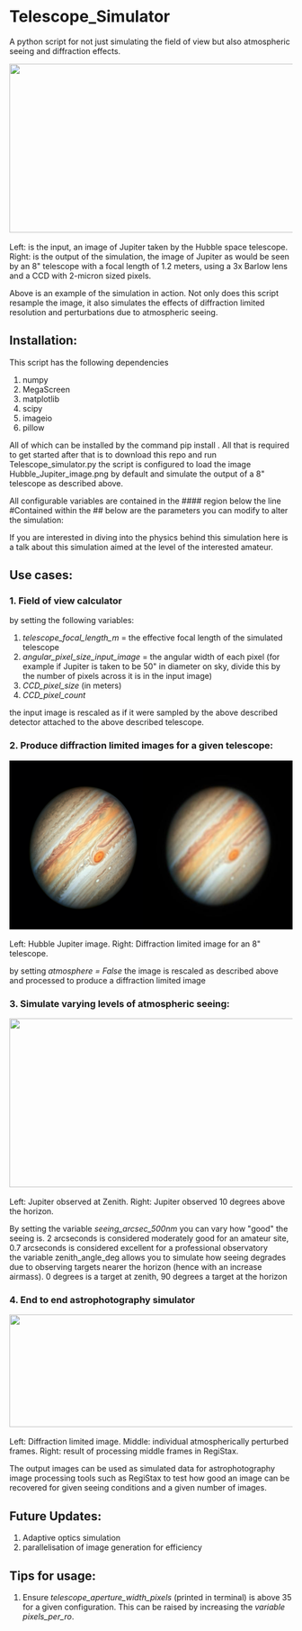 # Telescope_Simulator
 A python script for not just simulating the field of view but also atmospheric seeing and diffraction effects.


<img src="https://github.com/dmortimer101/Telescope_Simulator/blob/master/Images/Jupiter_Hubble_plus_telescope_3.9m_focal_length_2micron_pixels.gif?raw=true" width="600" height="300" />

Left: is the input, an image of Jupiter taken by the Hubble space telescope. Right: is the output of the simulation, the image of Jupiter as would be seen by an 8" telescope with a focal length of 1.2 meters, using a 3x Barlow lens and a CCD with 2-micron sized pixels.

Above is an example of the simulation in action. Not only does this script resample the image, it also simulates the effects of diffraction limited resolution and perturbations due to atmospheric seeing. 

## Installation: 

This script has the following dependencies 

1. numpy
2. MegaScreen
3. matplotlib
4. scipy
5. imageio
6. pillow

All of which can be installed by the command pip install <module name>. All that is required to get started after that is to download this repo and run 
Telescope_simulator.py the script is configured to load the image Hubble_Jupiter_image.png by default and simulate the output of a 8" telescope as described above. 
 
All configurable variables are contained in the #### region below the line #Contained within the ## below are the parameters you can modify to alter the simulation:

 
If you are interested in diving into the physics behind this simulation here is a talk about this simulation aimed at the level of the interested amateur. 

## Use cases: 

### 1. Field of view calculator 

 by setting the following variables:
 
 1. *telescope_focal_length_m* = the effective focal length of the simulated telescope 
 2. *angular_pixel_size_input_image* = the angular width of each pixel (for example if Jupiter is taken to be 50" in diameter on sky, divide this by the number of pixels across it is in the input image) 
 3. *CCD_pixel_size* (in meters) 
 4. *CCD_pixel_count* 
 
the input image is rescaled as if it were sampled by the above described detector attached to the above described telescope.   

 ### 2. Produce diffraction limited images for a given telescope: 

<img src="https://github.com/dmortimer101/Telescope_Simulator/blob/master/Images/Hubble_Jupiter_8_inch_diffraction_limited_Jupiter.png?raw=true" width="600" height="300" />

Left: Hubble Jupiter image. Right: Diffraction limited image for an 8" telescope.

  by setting *atmosphere = False* the image is rescaled as described above and processed to produce a diffraction limited image
  
### 3. Simulate varying levels of atmospheric seeing: 

<img src="https://github.com/dmortimer101/Telescope_Simulator/blob/master/Images/Jupiter_zenith_10_deg_above_horizon.gif?raw=true" width="600" height="300" />

Left: Jupiter observed at Zenith. Right: Jupiter observed 10 degrees above the horizon.

By setting the variable *seeing_arcsec_500nm* you can vary how "good" the seeing is. 2 arcseconds is considered moderately good for an amateur site, 0.7 arcseconds is considered excellent for a professional observatory  
 the variable zenith_angle_deg allows you to simulate how seeing degrades due to observing targets nearer the horizon (hence with an increase airmass). 0 degrees is a target at zenith, 90 degrees a target at the horizon   


### 4. End to end astrophotography simulator 
<img src="https://github.com/dmortimer101/Telescope_Simulator/blob/master/Images/diffraction_limited_Jupiter_atm_perturbed_Jupiter_RegiStax_Jupiter.gif?raw=true" width="600" height="200" />
 
 Left: Diffraction limited image. Middle: individual atmospherically perturbed frames. Right: result of processing middle frames in RegiStax.
 
 The output images can be used as simulated data for astrophotography image processing tools such as RegiStax to test how good an image can be recovered for given seeing conditions and a given number of images. 
  
  
## Future Updates: 
 
1. Adaptive optics simulation 
2. parallelisation of image generation for efficiency 

## Tips for usage: 

1. Ensure *telescope_aperture_width_pixels* (printed in terminal) is above 35 for a given configuration. This can be raised by increasing the *variable pixels_per_ro*.  
 
